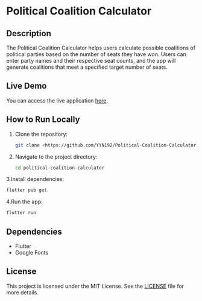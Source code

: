 # Political Coalition Calculator

## Description
The Political Coalition Calculator helps users calculate possible coalitions of political parties based on the number of seats they have won. Users can enter party names and their respective seat counts, and the app will generate coalitions that meet a specified target number of seats.

## Live Demo
You can access the live application [here](https://political-coalition-calculator.firebaseapp.com/).

## How to Run Locally
1. Clone the repository:
   ```bash
   git clone <https://github.com/YYN192/Political-Coalition-Calculator>
2. Navigate to the project directory:
      ```bash
   cd political-coalition-calculator
      ```
3.Install dependencies:
     
   ```bash
  flutter pub get
```

4.Run the app:
  ```bash
flutter run
```

## Dependencies

- Flutter
- Google Fonts

## License

This project is licensed under the MIT License. See the [LICENSE](https://github.com/YYN192/Political-Coalition-Calculator) file for more details.



